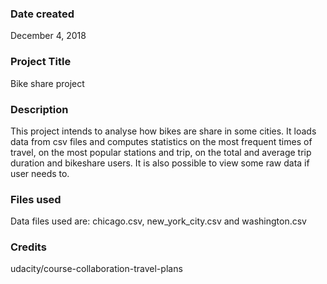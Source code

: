 ### Date created
December 4, 2018

### Project Title
Bike share project

### Description
This project intends to analyse how bikes are share in some cities. It loads data from csv files and computes statistics on the most frequent times of travel, on the most popular stations and trip, on the total and average trip duration and bikeshare users.
It is also possible to view some raw data if user needs to.

### Files used
Data files used are: chicago.csv, new_york_city.csv and washington.csv

### Credits
udacity/course-collaboration-travel-plans

